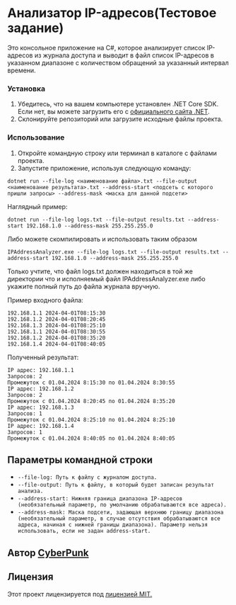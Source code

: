 # Анализатор IP-адресов(Тестовое задание)

Это консольное приложение на C#, которое анализирует список IP-адресов из журнала доступа и выводит в файл список IP-адресов в указанном диапазоне с количеством обращений за указанный интервал времени.
### Установка
1. Убедитесь, что на вашем компьютере установлен .NET Core SDK. Если нет, вы можете загрузить его с [официального сайта .NET](https://dotnet.microsoft.com/en-us/download). 
2. Склонируйте репозиторий или загрузите исходные файлы проекта.
### Использование
1. Откройте командную строку или терминал в каталоге с файлами проекта.
2. Запустите приложение, используя следующую команду:
<p><code>dotnet run --file-log <наименование файла>.txt --file-output <наименование результата>.txt --address-start <подсеть с которого пришли запросы> --address-mask <маска для данной подсети></code></p>
Наглядный пример:
<p><code>dotnet run --file-log logs.txt --file-output results.txt --address-start 192.168.1.0 --address-mask 255.255.255.0</code></p>

  Либо можете скомпилировать и использовать таким образом
  <p><code>IPAddressAnalyzer.exe --file-log logs.txt --file-output results.txt --address-start 192.168.1.0 --address-mask 255.255.255.0</code></p>
  Только учтите, что файл logs.txt должен находиться в той же директории что и исполняемый файл IPAddressAnalyzer.exe либо укажите полный путь до файла журнала вручную.
  
Пример входного файла:
<p><code>192.168.1.1 2024-04-01T08:15:30
192.168.1.2 2024-04-01T08:20:45
192.168.1.3 2024-04-01T08:25:10
192.168.1.1 2024-04-01T08:30:55
192.168.1.2 2024-04-01T08:35:20
192.168.1.4 2024-04-01T08:40:05</code></p>

Полученный результат:

<p><code>IP адрес: 192.168.1.1 
Запросов: 2 
Промежуток с 01.04.2024 8:15:30 по 01.04.2024 8:30:55
IP адрес: 192.168.1.2 
Запросов: 2 
Промежуток с 01.04.2024 8:20:45 по 01.04.2024 8:35:20
IP адрес: 192.168.1.3 
Запросов: 1 
Промежуток с 01.04.2024 8:25:10 по 01.04.2024 8:25:10
IP адрес: 192.168.1.4 
Запросов: 1 
Промежуток с 01.04.2024 8:40:05 по 01.04.2024 8:40:05</code></p>

  ## Параметры командной строки
  <ul>
    <li><code>--file-log: Путь к файлу с журналом доступа.</code></li>
    <li><code>--file-output: Путь к файлу, в который будет записан результат анализа.</code></li>
    <li><code>--address-start: Нижняя граница диапазона IP-адресов (необязательный параметр, по умолчанию обрабатываются все адреса).</code></li>
    <li><code>--address-mask: Маска подсети, задающая верхнюю границу диапазона (необязательный параметр, в случае отсутствия обрабатываются все адреса, начиная с нижней границы диапазона). Параметр нельзя использовать, если не задан address-start.</code></li>
  </ul>

  ## Автор [CyberPunk](https://t.me/cyberpunk92)

  ## Лицензия 
  Этот проект лицензируется под [лицензией MIT.](https://mit-license.org/)
